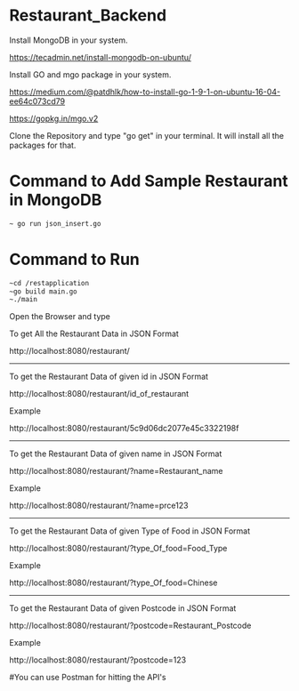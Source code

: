 # Restaurant_Backend
Install MongoDB in your system.

https://tecadmin.net/install-mongodb-on-ubuntu/


Install GO and mgo package in your system.

https://medium.com/@patdhlk/how-to-install-go-1-9-1-on-ubuntu-16-04-ee64c073cd79

https://gopkg.in/mgo.v2


Clone the Repository
and type "go get" in your terminal. It will install all the packages for that.

# Command to Add Sample Restaurant in MongoDB
```bash
~ go run json_insert.go
```

# Command to Run
```bash
~cd /restapplication
~go build main.go
~./main
```

Open the Browser and type

To get All the Restaurant Data in JSON Format

http://localhost:8080/restaurant/       

---------------------------------------------------------------
To get the Restaurant Data of given id  in JSON Format

http://localhost:8080/restaurant/id_of_restaurant       

Example 

http://localhost:8080/restaurant/5c9d06dc2077e45c3322198f

----------------------------------------------------------------
To get the Restaurant Data of given name in JSON Format

http://localhost:8080/restaurant/?name=Restaurant_name

Example

http://localhost:8080/restaurant/?name=prce123

----------------------------------------------------------------
To get the Restaurant Data of given Type of Food in JSON Format

http://localhost:8080/restaurant/?type_Of_food=Food_Type

Example

http://localhost:8080/restaurant/?type_Of_food=Chinese

----------------------------------------------------------------
To get the Restaurant Data of given Postcode in JSON Format

http://localhost:8080/restaurant/?postcode=Restaurant_Postcode

Example

http://localhost:8080/restaurant/?postcode=123


#You can use Postman for hitting the API's
